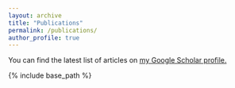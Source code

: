 ```yaml
---
layout: archive
title: "Publications"
permalink: /publications/
author_profile: true
---
```


You can find the latest list of articles on <u><a href="{{author.googlescholar}}">my Google Scholar profile</a>.</u>


{% include base_path %}

